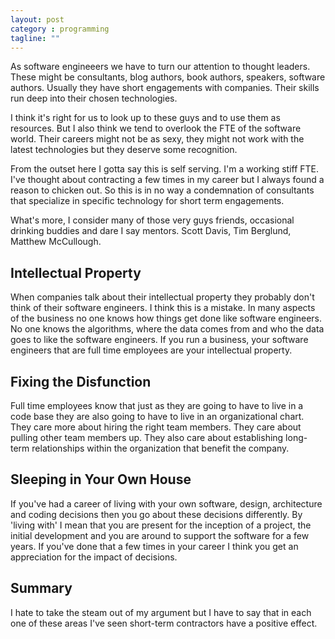 ```yaml
---
layout: post
category : programming
tagline: ""
---
```

As software engineeers we have to turn our attention to thought leaders.
These might be consultants, blog authors, book authors, speakers, software authors.
Usually they have short engagements with companies.  Their skills run deep into 
their chosen technologies.

I think it's right for us to look up to these guys and to use them as resources.  But I also think we tend to overlook the FTE of the software world.  Their 
careers might not be as sexy, they might not work with the latest technologies 
but they deserve some recognition.

From the outset here I gotta say this is self serving.  I'm a working stiff
FTE.  I've thought about contracting a few times in my career but I always found
a reason to chicken out.  So this is in no way a condemnation of consultants that
specialize in specific technology for short term engagements.  

What's more, I consider many of those very guys friends, occasional drinking
buddies and dare I say mentors.  Scott Davis, Tim Berglund, Matthew McCullough.

## Intellectual Property
When companies talk about their intellectual property they probably don't think
of their software engineers.  I think this is a mistake.  In many aspects of the
business no one knows how things get done like software engineers.  No one knows
the algorithms, where the data comes from and who the data goes to like the
software engineers.  If you run a business, your software engineers that are 
full time employees are your intellectual property.

## Fixing the Disfunction
Full time employees know that just as they are going to have to live in a code
base they are also going to have to live in an organizational chart.  They care
more about hiring the right team members.  They care about pulling other team 
members up.  They also care about establishing long-term relationships within
the organization that benefit the company.

## Sleeping in Your Own House 
If you've had a career of living with your own software, design, architecture and
coding decisions then you go about these decisions differently.  By 'living with'
I mean that you are present for the inception of a project, the initial development
and you are around to support the software for a few years.  If you've done that
a few times in your career I think you get an appreciation for the impact of
decisions.

## Summary
I hate to take the steam out of my argument but I have to say that in each one 
of these areas I've seen short-term contractors have a positive effect. 
